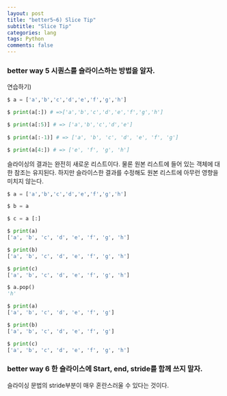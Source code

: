 ```yaml
---
layout: post  
title: "better5~6) Slice Tip"  
subtitle: "Slice Tip"  
categories: lang        
tags: Python    
comments: false  
---
```


### better way 5 시퀀스를 슬라이스하는 방법을 알자.

연습하기)

```python
$ a = ['a','b','c','d','e','f','g','h']

$ print(a[:]) # =>['a','b','c','d','e','f','g','h']

$ print(a[:5)] # => ['a','b','c','d','e']
  
$ print(a[:-1)] # => ['a', 'b', 'c', 'd', 'e', 'f', 'g']

$ print(a[4:]) # => ['e', 'f', 'g', 'h']

```


슬라이싱의 결과는 완전히 새로운 리스트이다. 
물론 원본 리스트에 들어 있는 객체에 대한 참조는 유지된다.
하지만 슬라이스한 결과를 수정해도 원본 리스트에 아무런 영향을 미치지 않는다.


```python
$ a = ['a','b','c','d','e','f','g','h']

$ b = a

$ c = a [:]

$ print(a)
['a', 'b', 'c', 'd', 'e', 'f', 'g', 'h']

$ print(b)
['a', 'b', 'c', 'd', 'e', 'f', 'g', 'h']

$ print(c)
['a', 'b', 'c', 'd', 'e', 'f', 'g', 'h']

$ a.pop()
'h'

$ print(a)
['a', 'b', 'c', 'd', 'e', 'f', 'g']

$ print(b)
['a', 'b', 'c', 'd', 'e', 'f', 'g']

$ print(c)
['a', 'b', 'c', 'd', 'e', 'f', 'g', 'h']
```

### better way 6 한 슬라이스에 Start, end, stride를 함께 쓰지 말자.

슬라이싱 문법의 stride부분이 매우 혼란스러울 수 있다는 것이다.

